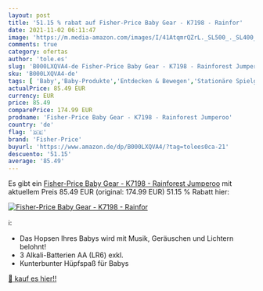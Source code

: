 ```yaml
---
layout: post
title: '51.15 % rabat auf Fisher-Price Baby Gear - K7198 - Rainfor'
date: 2021-11-02 06:11:47
image: 'https://m.media-amazon.com/images/I/41AtqmrQZrL._SL500_._SL400_.jpg'
comments: true
category: ofertas
author: 'tole.es'
slug: 'B000LXQVA4-de Fisher-Price Baby Gear - K7198 - Rainforest Jumperoo'
sku: 'B000LXQVA4-de'
tags: [ 'Baby','Baby-Produkte','Entdecken & Bewegen','Stationäre Spielgeräte für Kleinkinder','fisher-price', ]
actualPrice: 85.49 EUR
currency: EUR
price: 85.49
comparePrice: 174.99 EUR
prodname: 'Fisher-Price Baby Gear - K7198 - Rainforest Jumperoo'
country: 'de'
flag: '🇩🇪'
brand: 'Fisher-Price'
buyurl: 'https://www.amazon.de/dp/B000LXQVA4/?tag=tolees0ca-21'
descuento: '51.15'
average: '85.49'
---
```


Es gibt ein [Fisher-Price Baby Gear - K7198 - Rainforest Jumperoo](https://www.amazon.de/dp/B000LXQVA4/?tag=tolees0ca-21) mit aktuellem Preis 85.49 EUR (original: 174.99 EUR) 51.15 % Rabatt hier:

[![Fisher-Price Baby Gear - K7198 - Rainfor](https://m.media-amazon.com/images/I/41AtqmrQZrL._SL500_._SL400_.jpg)](https://www.amazon.de/dp/B000LXQVA4/?tag=tolees0ca-21)

ℹ️:

- Das Hopsen Ihres Babys wird mit Musik, Geräuschen und Lichtern belohnt!
- 3 Alkali-Batterien AA (LR6) exkl.
- Kunterbunter Hüpfspaß für Babys

[🛒 kauf es hier!!](https://www.amazon.de/dp/B000LXQVA4/?tag=tolees0ca-21)
